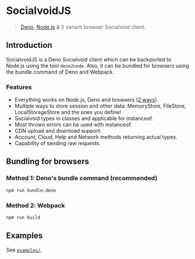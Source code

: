 # SocialvoidJS

> [Deno](https://deno.land), [Node.js](https://nodejs.org) & 2 variant browser
> Socialvoid client.

## Introduction

SocialvoidJS is a Deno Socialvoid client which can be backported to Node.js
using the tool `deno2node`. Also, it can be bundled for browsers using the
bundle command of Deno and Webpack.

### Features

- Everything works on Node.js, Deno and browsers
  ([2 ways](#bundling-for-browsers)).
- Multiple ways to store session and other data: MemoryStore, FileStore,
  LocalStorageStore and the ones you define!
- Socialvoid types in classes and applicable for instanceof.
- Most thrown errors can be used with instanceof.
- CDN upload and download support.
- Account, Cloud, Help and Network methods returning actual types.
- Capability of sending raw requests.

## Bundling for browsers

### Method 1: Deno's bundle command (recommended)

```bash
npm run bundle:deno
```

### Method 2: Webpack

```bash
npm run build
```

## Examples

See [`examples/`](./examples).
